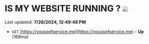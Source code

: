 # IS MY WEBSITE RUNNING ? [![](https://img.shields.io/static/v1?label=Sponsor&message=%E2%9D%A4&logo=GitHub&color=%23fe8e86)](https://github.com/sponsors/Youssef-Lehmam)

Last updated: **7/26/2024, 12:49:48 PM**

- `GET` [https://youssefservice.me](https://youssefservice.me) - **Up** (168ms)
